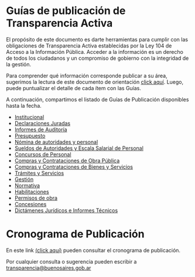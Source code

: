 # Guías de publicación de Transparencia Activa

El propósito de este documento es darte herramientas para cumplir con las obligaciones de Transparencia Activa establecidas por la Ley 104 de Acceso a la Información Pública. Acceder a la información es un derecho de todos los ciudadanos y un compromiso de gobierno con la integridad de la gestión. 

Para comprender qué información corresponde publicar a su área, sugerimos la lectura de este documento de orientación [click aquí](orientacion.md). Luego, puede puntualizar el detalle de cada ítem con las Guías.

A continuación, compartimos el listado de Guías de Publicación disponibles hasta la fecha.

  - [Institucional](institucional.md)
  - [Declaraciones Juradas](declaraciones-juradas.md)
  - [Informes de Auditoría](informes-auditoria.md)
  - [Presupuesto](presupuesto.md)
  - [Nómina de autoridades y personal](nomina-personal.md)
  - [Sueldos de Autoridades y Escala Salarial de Personal](sueldos.md)
  - [Concursos de Personal](concursos.md)
  - [Compras y Contrataciones de Obra Pública](obra-publica.md)
  - [Compras y Contrataciones de Bienes y Servicios](compras-contrataciones-bienes-servicios.md)
  - [Trámites y Servicios](tramites-servicios.md)
  - [Gestión](gestion.md)
  - [Normativa](normativa.md) 
  - [Habilitaciones](habilitaciones.md)
  - [Permisos de obra](permisos.md)
  - [Concesiones](concesiones.md)
  - [Dictámenes Jurídicos e Informes Técnicos](dictamenes.md)
  
# Cronograma de Publicación

En este link [(click aquí)](cronogramas-publicacion.md) pueden consultar el cronograma de publicación.

Por cualquier consulta o sugerencia pueden escribir a [transparencia@buenosaires.gob.ar](mailto:transparencia@buenosaires.gob.ar)

